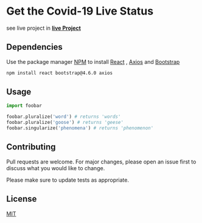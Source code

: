 # Get the Covid-19 Live Status 

see live project in  [**live Project**](https://lab1b.github.io/covid19-cases/)

## Dependencies

Use the package manager [NPM](https://www.npmjs.com/) to install [React](https://reactjs.org/) , [Axios](https://github.com/axios/axios) and [Bootstrap](https://getbootstrap.com/)



```bash
npm install react bootstrap@4.6.0 axios
```

## Usage

```python
import foobar

foobar.pluralize('word') # returns 'words'
foobar.pluralize('goose') # returns 'geese'
foobar.singularize('phenomena') # returns 'phenomenon'
```

## Contributing
Pull requests are welcome. For major changes, please open an issue first to discuss what you would like to change.

Please make sure to update tests as appropriate.

## License
[MIT](https://choosealicense.com/licenses/mit/)